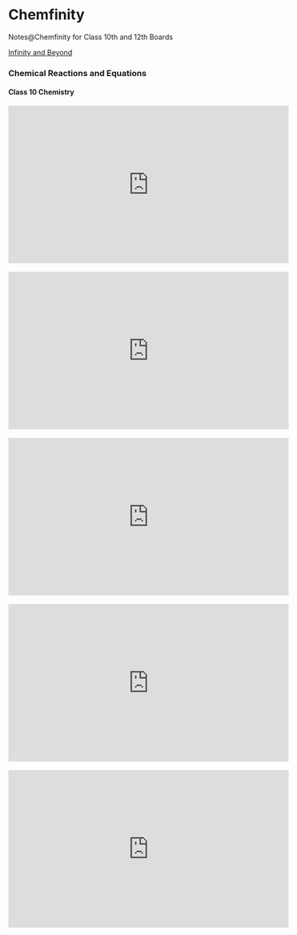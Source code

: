# Chemfinity
Notes@Chemfinity for Class 10th and 12th Boards

<a href="https://www.youtube.com/channel/UC-pXuGzu-1LHW6WBnh3mTqA"> Infinity and Beyond</a>

### Chemical Reactions and Equations
#### Class 10 Chemistry

<iframe width="560" height="315" src="https://www.youtube.com/embed/GmNw8jmHGR4" frameborder="0" allow="accelerometer; autoplay; encrypted-media; gyroscope; picture-in-picture" allowfullscreen></iframe>
<br>
<br>
<iframe width="560" height="315" src="https://www.youtube.com/embed/NWXXqctyoSQ" frameborder="0" allow="accelerometer; autoplay; encrypted-media; gyroscope; picture-in-picture" allowfullscreen></iframe>
<br>
<br>
<iframe width="560" height="315" src="https://www.youtube.com/embed/opJzeGZjm5g" frameborder="0" allow="accelerometer; autoplay; encrypted-media; gyroscope; picture-in-picture" allowfullscreen></iframe>
<br>
<br>
<iframe width="560" height="315" src="https://www.youtube.com/embed/Uiuzjt3LrAg" frameborder="0" allow="accelerometer; autoplay; encrypted-media; gyroscope; picture-in-picture" allowfullscreen></iframe>
<br>
<br>
<iframe width="560" height="315" src="https://www.youtube.com/embed/KSA3qPr4cfo" frameborder="0" allow="accelerometer; autoplay; encrypted-media; gyroscope; picture-in-picture" allowfullscreen></iframe>
